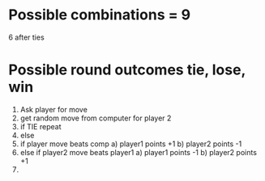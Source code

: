 # Possible combinations = 9
6 after ties
# Possible round outcomes tie, lose, win

1. Ask player for move
2. get random move from computer for player 2
3. if TIE repeat 
4. else 
5. if player move beats comp 
    a) player1 points +1
    b) player2 points -1
6.  else if player2 move beats player1 
    a) player1 points -1
    b) player2 points +1
7. 